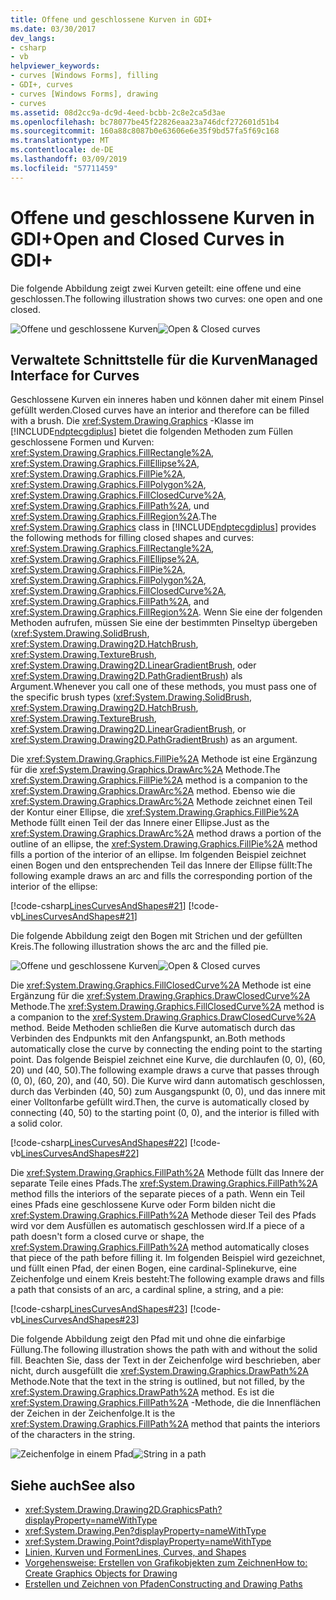 ```yaml
---
title: Offene und geschlossene Kurven in GDI+
ms.date: 03/30/2017
dev_langs:
- csharp
- vb
helpviewer_keywords:
- curves [Windows Forms], filling
- GDI+, curves
- curves [Windows Forms], drawing
- curves
ms.assetid: 08d2cc9a-dc9d-4eed-bcbb-2c8e2ca5d3ae
ms.openlocfilehash: bc78077be45f22826eaa23a746dcf272601d51b4
ms.sourcegitcommit: 160a88c8087b0e63606e6e35f9bd57fa5f69c168
ms.translationtype: MT
ms.contentlocale: de-DE
ms.lasthandoff: 03/09/2019
ms.locfileid: "57711459"
---
```

# <a name="open-and-closed-curves-in-gdi"></a><span data-ttu-id="c445f-102">Offene und geschlossene Kurven in GDI+</span><span class="sxs-lookup"><span data-stu-id="c445f-102">Open and Closed Curves in GDI+</span></span>
<span data-ttu-id="c445f-103">Die folgende Abbildung zeigt zwei Kurven geteilt: eine offene und eine geschlossen.</span><span class="sxs-lookup"><span data-stu-id="c445f-103">The following illustration shows two curves: one open and one closed.</span></span>  
  
 <span data-ttu-id="c445f-104">![Offene und geschlossene Kurven](./media/aboutgdip02-art24.gif "Aboutgdip02_art24")</span><span class="sxs-lookup"><span data-stu-id="c445f-104">![Open & Closed curves](./media/aboutgdip02-art24.gif "Aboutgdip02_art24")</span></span>  
  
## <a name="managed-interface-for-curves"></a><span data-ttu-id="c445f-105">Verwaltete Schnittstelle für die Kurven</span><span class="sxs-lookup"><span data-stu-id="c445f-105">Managed Interface for Curves</span></span>  
 <span data-ttu-id="c445f-106">Geschlossene Kurven ein inneres haben und können daher mit einem Pinsel gefüllt werden.</span><span class="sxs-lookup"><span data-stu-id="c445f-106">Closed curves have an interior and therefore can be filled with a brush.</span></span> <span data-ttu-id="c445f-107">Die <xref:System.Drawing.Graphics> -Klasse im [!INCLUDE[ndptecgdiplus](../../../../includes/ndptecgdiplus-md.md)] bietet die folgenden Methoden zum Füllen geschlossene Formen und Kurven: <xref:System.Drawing.Graphics.FillRectangle%2A>, <xref:System.Drawing.Graphics.FillEllipse%2A>, <xref:System.Drawing.Graphics.FillPie%2A>, <xref:System.Drawing.Graphics.FillPolygon%2A>, <xref:System.Drawing.Graphics.FillClosedCurve%2A>, <xref:System.Drawing.Graphics.FillPath%2A>, und <xref:System.Drawing.Graphics.FillRegion%2A>.</span><span class="sxs-lookup"><span data-stu-id="c445f-107">The <xref:System.Drawing.Graphics> class in [!INCLUDE[ndptecgdiplus](../../../../includes/ndptecgdiplus-md.md)] provides the following methods for filling closed shapes and curves: <xref:System.Drawing.Graphics.FillRectangle%2A>, <xref:System.Drawing.Graphics.FillEllipse%2A>, <xref:System.Drawing.Graphics.FillPie%2A>, <xref:System.Drawing.Graphics.FillPolygon%2A>, <xref:System.Drawing.Graphics.FillClosedCurve%2A>, <xref:System.Drawing.Graphics.FillPath%2A>, and <xref:System.Drawing.Graphics.FillRegion%2A>.</span></span> <span data-ttu-id="c445f-108">Wenn Sie eine der folgenden Methoden aufrufen, müssen Sie eine der bestimmten Pinseltyp übergeben (<xref:System.Drawing.SolidBrush>, <xref:System.Drawing.Drawing2D.HatchBrush>, <xref:System.Drawing.TextureBrush>, <xref:System.Drawing.Drawing2D.LinearGradientBrush>, oder <xref:System.Drawing.Drawing2D.PathGradientBrush>) als Argument.</span><span class="sxs-lookup"><span data-stu-id="c445f-108">Whenever you call one of these methods, you must pass one of the specific brush types (<xref:System.Drawing.SolidBrush>, <xref:System.Drawing.Drawing2D.HatchBrush>, <xref:System.Drawing.TextureBrush>, <xref:System.Drawing.Drawing2D.LinearGradientBrush>, or <xref:System.Drawing.Drawing2D.PathGradientBrush>) as an argument.</span></span>  
  
 <span data-ttu-id="c445f-109">Die <xref:System.Drawing.Graphics.FillPie%2A> Methode ist eine Ergänzung für die <xref:System.Drawing.Graphics.DrawArc%2A> Methode.</span><span class="sxs-lookup"><span data-stu-id="c445f-109">The <xref:System.Drawing.Graphics.FillPie%2A> method is a companion to the <xref:System.Drawing.Graphics.DrawArc%2A> method.</span></span> <span data-ttu-id="c445f-110">Ebenso wie die <xref:System.Drawing.Graphics.DrawArc%2A> Methode zeichnet einen Teil der Kontur einer Ellipse, die <xref:System.Drawing.Graphics.FillPie%2A> Methode füllt einen Teil der das Innere einer Ellipse.</span><span class="sxs-lookup"><span data-stu-id="c445f-110">Just as the <xref:System.Drawing.Graphics.DrawArc%2A> method draws a portion of the outline of an ellipse, the <xref:System.Drawing.Graphics.FillPie%2A> method fills a portion of the interior of an ellipse.</span></span> <span data-ttu-id="c445f-111">Im folgenden Beispiel zeichnet einen Bogen und den entsprechenden Teil das Innere der Ellipse füllt:</span><span class="sxs-lookup"><span data-stu-id="c445f-111">The following example draws an arc and fills the corresponding portion of the interior of the ellipse:</span></span>  
  
 [!code-csharp[LinesCurvesAndShapes#21](~/samples/snippets/csharp/VS_Snippets_Winforms/LinesCurvesAndShapes/CS/Class1.cs#21)]
 [!code-vb[LinesCurvesAndShapes#21](~/samples/snippets/visualbasic/VS_Snippets_Winforms/LinesCurvesAndShapes/VB/Class1.vb#21)]  
  
 <span data-ttu-id="c445f-112">Die folgende Abbildung zeigt den Bogen mit Strichen und der gefüllten Kreis.</span><span class="sxs-lookup"><span data-stu-id="c445f-112">The following illustration shows the arc and the filled pie.</span></span>  
  
 <span data-ttu-id="c445f-113">![Offene und geschlossene Kurven](./media/aboutgdip02-art25.gif "Aboutgdip02_art25")</span><span class="sxs-lookup"><span data-stu-id="c445f-113">![Open & Closed curves](./media/aboutgdip02-art25.gif "Aboutgdip02_art25")</span></span>  
  
 <span data-ttu-id="c445f-114">Die <xref:System.Drawing.Graphics.FillClosedCurve%2A> Methode ist eine Ergänzung für die <xref:System.Drawing.Graphics.DrawClosedCurve%2A> Methode.</span><span class="sxs-lookup"><span data-stu-id="c445f-114">The <xref:System.Drawing.Graphics.FillClosedCurve%2A> method is a companion to the <xref:System.Drawing.Graphics.DrawClosedCurve%2A> method.</span></span> <span data-ttu-id="c445f-115">Beide Methoden schließen die Kurve automatisch durch das Verbinden des Endpunkts mit den Anfangspunkt, an.</span><span class="sxs-lookup"><span data-stu-id="c445f-115">Both methods automatically close the curve by connecting the ending point to the starting point.</span></span> <span data-ttu-id="c445f-116">Das folgende Beispiel zeichnet eine Kurve, die durchlaufen (0, 0), (60, 20) und (40, 50).</span><span class="sxs-lookup"><span data-stu-id="c445f-116">The following example draws a curve that passes through (0, 0), (60, 20), and (40, 50).</span></span> <span data-ttu-id="c445f-117">Die Kurve wird dann automatisch geschlossen, durch das Verbinden (40, 50) zum Ausgangspunkt (0, 0), und das innere mit einer Volltonfarbe gefüllt wird.</span><span class="sxs-lookup"><span data-stu-id="c445f-117">Then, the curve is automatically closed by connecting (40, 50) to the starting point (0, 0), and the interior is filled with a solid color.</span></span>  
  
 [!code-csharp[LinesCurvesAndShapes#22](~/samples/snippets/csharp/VS_Snippets_Winforms/LinesCurvesAndShapes/CS/Class1.cs#22)]
 [!code-vb[LinesCurvesAndShapes#22](~/samples/snippets/visualbasic/VS_Snippets_Winforms/LinesCurvesAndShapes/VB/Class1.vb#22)]  
  
 <span data-ttu-id="c445f-118">Die <xref:System.Drawing.Graphics.FillPath%2A> Methode füllt das Innere der separate Teile eines Pfads.</span><span class="sxs-lookup"><span data-stu-id="c445f-118">The <xref:System.Drawing.Graphics.FillPath%2A> method fills the interiors of the separate pieces of a path.</span></span> <span data-ttu-id="c445f-119">Wenn ein Teil eines Pfads eine geschlossene Kurve oder Form bilden nicht die <xref:System.Drawing.Graphics.FillPath%2A> Methode dieser Teil des Pfads wird vor dem Ausfüllen es automatisch geschlossen wird.</span><span class="sxs-lookup"><span data-stu-id="c445f-119">If a piece of a path doesn't form a closed curve or shape, the <xref:System.Drawing.Graphics.FillPath%2A> method automatically closes that piece of the path before filling it.</span></span> <span data-ttu-id="c445f-120">Im folgenden Beispiel wird gezeichnet, und füllt einen Pfad, der einen Bogen, eine cardinal-Splinekurve, eine Zeichenfolge und einem Kreis besteht:</span><span class="sxs-lookup"><span data-stu-id="c445f-120">The following example draws and fills a path that consists of an arc, a cardinal spline, a string, and a pie:</span></span>  
  
 [!code-csharp[LinesCurvesAndShapes#23](~/samples/snippets/csharp/VS_Snippets_Winforms/LinesCurvesAndShapes/CS/Class1.cs#23)]
 [!code-vb[LinesCurvesAndShapes#23](~/samples/snippets/visualbasic/VS_Snippets_Winforms/LinesCurvesAndShapes/VB/Class1.vb#23)]  
  
 <span data-ttu-id="c445f-121">Die folgende Abbildung zeigt den Pfad mit und ohne die einfarbige Füllung.</span><span class="sxs-lookup"><span data-stu-id="c445f-121">The following illustration shows the path with and without the solid fill.</span></span> <span data-ttu-id="c445f-122">Beachten Sie, dass der Text in der Zeichenfolge wird beschrieben, aber nicht, durch ausgefüllt die <xref:System.Drawing.Graphics.DrawPath%2A> Methode.</span><span class="sxs-lookup"><span data-stu-id="c445f-122">Note that the text in the string is outlined, but not filled, by the <xref:System.Drawing.Graphics.DrawPath%2A> method.</span></span> <span data-ttu-id="c445f-123">Es ist die <xref:System.Drawing.Graphics.FillPath%2A> -Methode, die die Innenflächen der Zeichen in der Zeichenfolge.</span><span class="sxs-lookup"><span data-stu-id="c445f-123">It is the <xref:System.Drawing.Graphics.FillPath%2A> method that paints the interiors of the characters in the string.</span></span>  
  
 <span data-ttu-id="c445f-124">![Zeichenfolge in einem Pfad](./media/aboutgdip02-art26.gif "Aboutgdip02_art26")</span><span class="sxs-lookup"><span data-stu-id="c445f-124">![String in a path](./media/aboutgdip02-art26.gif "Aboutgdip02_art26")</span></span>  
  
## <a name="see-also"></a><span data-ttu-id="c445f-125">Siehe auch</span><span class="sxs-lookup"><span data-stu-id="c445f-125">See also</span></span>
- <xref:System.Drawing.Drawing2D.GraphicsPath?displayProperty=nameWithType>
- <xref:System.Drawing.Pen?displayProperty=nameWithType>
- <xref:System.Drawing.Point?displayProperty=nameWithType>
- [<span data-ttu-id="c445f-126">Linien, Kurven und Formen</span><span class="sxs-lookup"><span data-stu-id="c445f-126">Lines, Curves, and Shapes</span></span>](lines-curves-and-shapes.md)
- [<span data-ttu-id="c445f-127">Vorgehensweise: Erstellen von Grafikobjekten zum Zeichnen</span><span class="sxs-lookup"><span data-stu-id="c445f-127">How to: Create Graphics Objects for Drawing</span></span>](how-to-create-graphics-objects-for-drawing.md)
- [<span data-ttu-id="c445f-128">Erstellen und Zeichnen von Pfaden</span><span class="sxs-lookup"><span data-stu-id="c445f-128">Constructing and Drawing Paths</span></span>](constructing-and-drawing-paths.md)
